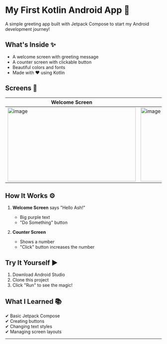 # My First Kotlin Android App 👋

A simple greeting app built with Jetpack Compose to start my Android development journey!

## What's Inside ✨
- A welcome screen with greeting message
- A counter screen with clickable button
- Beautiful colors and fonts
- Made with ❤️ using Kotlin

## Screens 📱
| Welcome Screen | Counter Screen |
|----------------|----------------|
| <img width="412" height="238" alt="image" src="https://github.com/user-attachments/assets/db8b3a9c-4ef8-4faf-83fe-d6da4fa3a509" /> | <img width="412" height="238" alt="image" src="https://github.com/user-attachments/assets/ff17a9ca-0b54-427c-8ef0-10cf04f0b7c2" /> |

## How It Works ⚙️
1. **Welcome Screen** says "Hello Ash!" 
   - Big purple text
   - "Do Something" button

2. **Counter Screen** 
   - Shows a number
   - "Click" button increases the number

## Try It Yourself ▶️
1. Download Android Studio
2. Clone this project
3. Click "Run" to see the magic!

## What I Learned 📚
✔ Basic Jetpack Compose  
✔ Creating buttons  
✔ Changing text styles  
✔ Managing screen layouts  

---
